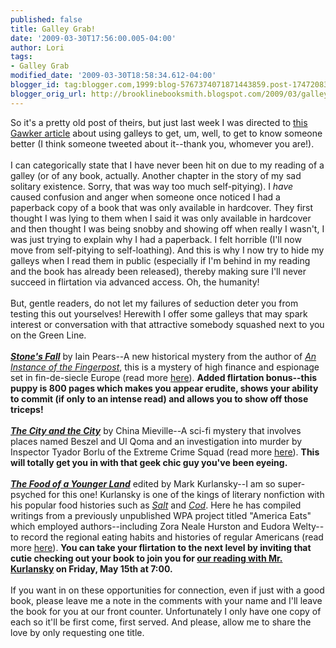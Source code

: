 ```yaml
---
published: false
title: Galley Grab!
date: '2009-03-30T17:56:00.005-04:00'
author: Lori
tags:
- Galley Grab
modified_date: '2009-03-30T18:58:34.612-04:00'
blogger_id: tag:blogger.com,1999:blog-5767374071871443859.post-1747208370856844241
blogger_orig_url: http://brooklinebooksmith.blogspot.com/2009/03/galley-grab.html
---
```


So it's a pretty old post of theirs, but just last week I was directed to <a href="http://gawker.com/5017480/getting-laid-with-book-galleys">this Gawker article</a> about using galleys to get, um, well, to get to know someone better (I think someone tweeted about it--thank you, whomever you are!).<br /><br />I can categorically state that I have never been hit on due to my reading of a galley (or of any book, actually. Another chapter in the story of my sad solitary existence. Sorry, that was way too much self-pitying). I <em>have</em> caused confusion and anger when someone once noticed I had a paperback copy of a book that was only available in hardcover. They first thought I was lying to them when I said it was only available in hardcover and then thought I was being snobby and showing off when really I wasn't, I was just trying to explain why I had a paperback. I felt horrible (I'll now move from self-pitying to self-loathing). And this is why I now try to hide my galleys when I read them in public (especially if I'm behind in my reading and the book has already been released), thereby making sure I'll never succeed in flirtation via advanced access. Oh, the humanity!<br /><br />But, gentle readers, do not let my failures of seduction deter you from testing this out yourselves! Herewith I offer some galleys that may spark interest or conversation with that attractive somebody squashed next to you on the Green Line.<br /><br /><strong><em><a href="http://brookline.booksense.com/NASApp/store/Product?s=showproduct&amp;isbn=9780385522847">Stone's Fall</a></em></strong> by Iain Pears--A new historical mystery from the author of <em><a href="http://brookline.booksense.com/NASApp/store/Product?s=showproduct&amp;isbn=9780425167724">An Instance of the Fingerpost</a></em>, this is a mystery of high finance and espionage set in fin-de-siecle Europe (read more <a href="http://brookline.booksense.com/NASApp/store/Product?s=showproduct&amp;isbn=9780385522847">here</a>). **Added flirtation bonus--this puppy is 800 pages which makes you appear erudite, shows your ability to commit (if only to an intense read) and allows you to show off those triceps!**<br /><br /><strong><em><a href="http://brookline.booksense.com/NASApp/store/Product?s=showproduct&amp;isbn=9780345497512">The City and the City</a></em></strong> by China Mieville--A sci-fi mystery that involves places named Beszel and Ul Qoma and an investigation into murder by Inspector Tyador Borlu of the Extreme Crime Squad (read more <a href="http://brookline.booksense.com/NASApp/store/Product?s=showproduct&amp;isbn=9780345497512">here</a>). **This will totally get you in with that geek chic guy you've been eyeing.**<br /><br /><strong><em><a href="http://brookline.booksense.com/NASApp/store/Product?s=showproduct&amp;isbn=9781594488658">The Food of a Younger Land</a></em></strong> edited by Mark Kurlansky--I am so super-psyched for this one! Kurlansky is one of the kings of literary nonfiction with his popular food histories such as <em><a href="http://brookline.booksense.com/NASApp/store/Product?s=showproduct&amp;isbn=9780142001615">Salt</a></em> and <em><a href="http://brookline.booksense.com/NASApp/store/Product?s=showproduct&amp;isbn=9780140275018">Cod</a></em>. Here he has compiled writings from a previously unpublished WPA project titled "America Eats" which employed authors--including Zora Neale Hurston and Eudora Welty--to record the regional eating habits and histories of regular Americans (read more <a href="http://brookline.booksense.com/NASApp/store/Product?s=showproduct&amp;isbn=9781594488658">here</a>). **You can take your flirtation to the next level by inviting that cutie checking out your book to join you for <a href="http://www.brooklinebooksmith.com/Events/MainEvent.html">our reading with Mr. Kurlansky</a> on Friday, May 15th at 7:00.**<br /><br />If you want in on these opportunities for connection, even if just with a good book, please leave me a note in the comments with your name and I'll leave the book for you at our front counter. Unfortunately I only have one copy of each so it'll be first come, first served. And please, allow me to share the love by only requesting one title.